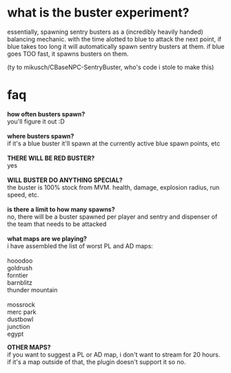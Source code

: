 # what is the buster experiment?
essentially, spawning sentry busters as a (incredibly heavily handed) balancing mechanic. with the time alotted to blue to attack the next point, if blue takes too long it will automatically spawn sentry busters at them. if blue goes TOO fast, it spawns busters on them.

(ty to mikusch/CBaseNPC-SentryBuster, who's code i stole to make this)
# faq

**how often busters spawn?**
<br>
you'll figure it out :D
<br><br>
**where busters spawn?**
<br>
if it's a blue buster it'll spawn at the currently active blue spawn points, etc
<br><br>
**THERE WILL BE RED BUSTER?**
<br>
yes
<br><br>
**WILL BUSTER DO ANYTHING SPECIAL?**
<br>
the buster is 100% stock from MVM. health, damage, explosion radius, run speed, etc. 
<br><br>
**is there a limit to how many spawns?**
<br>
no, there will be a buster spawned per player and sentry and dispenser of the team that needs to be attacked
<br><br>
**what maps are we playing?**
<br>
i have assembled the list of worst PL and AD maps:
<br><br>
hooodoo<br>
goldrush<br>
forntier<br>
barnblitz<br>
thunder mountain<br>
<br>
mossrock<br>
merc park<br>
dustbowl<br>
junction<br>
egypt<br>

**OTHER MAPS?**
<br>
if you want to suggest a PL or AD map, i don't want to stream for 20 hours. if it's a map outside of that, the plugin doesn't support it so no.
<br><br>

